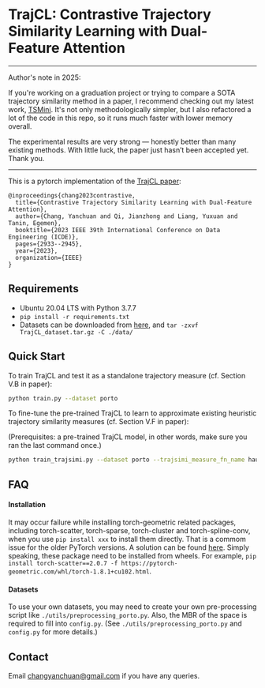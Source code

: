 # TrajCL: Contrastive Trajectory Similarity Learning with Dual-Feature Attention

------------------------------------------

Author's note in 2025:

If you're working on a graduation project or trying to compare a SOTA trajectory similarity method in a paper, I recommend checking out my latest work, [TSMini](https://github.com/changyanchuan/TSMini). It's not only methodologically simpler, but I also refactored a lot of the code in this repo, so it runs much faster with lower memory overall.

The experimental results are very strong — honestly better than many existing methods. With little luck, the paper just hasn’t been accepted yet. Thank you.

------------------------------------------


This is a pytorch implementation of the [TrajCL paper](https://arxiv.org/pdf/2210.05155.pdf):

```
@inproceedings{chang2023contrastive,
  title={Contrastive Trajectory Similarity Learning with Dual-Feature Attention},
  author={Chang, Yanchuan and Qi, Jianzhong and Liang, Yuxuan and Tanin, Egemen},
  booktitle={2023 IEEE 39th International Conference on Data Engineering (ICDE)},
  pages={2933--2945},
  year={2023},
  organization={IEEE}
}
```


## Requirements
- Ubuntu 20.04 LTS with Python 3.7.7
- `pip install -r requirements.txt`
- Datasets can be downloaded from [here](https://drive.google.com/drive/folders/1wvFSdi4T1RvG1ww7TlobQJoTSBdJ7zWq?usp=sharing), and `tar -zxvf TrajCL_dataset.tar.gz -C ./data/`


## Quick Start
To train TrajCL and test it as a standalone trajectory measure (cf. Section V.B in paper):

```bash
python train.py --dataset porto
```

To fine-tune the pre-trained TrajCL to learn to approximate existing heuristic trajectory similarity measures (cf. Section V.F in paper):

(Prerequisites: a pre-trained TrajCL model, in other words, make sure you ran the last command once.)

```bash
python train_trajsimi.py --dataset porto --trajsimi_measure_fn_name hausdorff
```


## FAQ
#### Installation
It may occur failure while installing torch-geometric related packages, including torch-scatter, torch-sparse, torch-cluster and torch-spline-conv, when you use `pip install xxx` to install them directly. That is a commom issue for the older PyTorch versions. A solution can be found [here](https://pytorch-geometric.readthedocs.io/en/latest/notes/installation.html). Simply speaking, these package need to be installed from wheels. For example, `pip install torch-scatter==2.0.7 -f https://pytorch-geometric.com/whl/torch-1.8.1+cu102.html`.

#### Datasets
To use your own datasets, you may need to create your own pre-processing script like `./utils/preprocessing_porto.py`. Also, the MBR of the space is required to fill into `config.py`. (See `./utils/preprocessing_porto.py` and `config.py` for more details.)



## Contact
Email changyanchuan@gmail.com if you have any queries.
